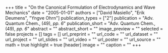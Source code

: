 +++
title = "On the Canonical Formulation of Electrodynamics and Wave Mechanics"
date = "2005-01-01"
authors = ["David Masiello", "Erik Deumens", "Yngve Ohrn"]
publication_types = ["2"]
publication = "Adv. Quantum Chem., (49), _pp. 6_"
publication_short = "Adv. Quantum Chem., (49), _pp. 6_"
abstract = ""
abstract_short = ""
image_preview = ""
selected = false
projects = []
tags = []
url_preprint = ""
url_code = ""
url_dataset = ""
url_project = ""
url_slides = ""
url_video = ""
url_poster = ""
url_source = ""
math = true
highlight = true
[header]
image = ""
caption = ""
+++
